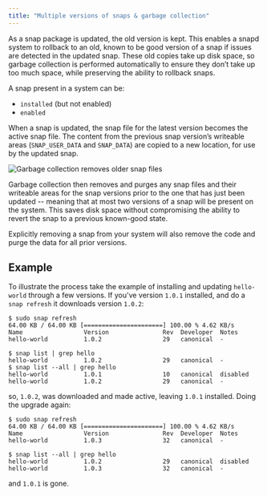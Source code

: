 ```yaml
---
title: "Multiple versions of snaps & garbage collection"
---
```



As a snap package is updated, the old version is kept. This enables a snapd system to rollback to an old, known to be good version of a snap if issues are detected in the updated snap. These old copies take up disk space, so garbage collection is performed automatically to ensure they don’t take up too much space, while preserving the ability to rollback snaps.

A snap present in a system can be:

 - `installed` (but not enabled)
 - `enabled`

When a snap is updated, the snap file for the latest version becomes the active snap file. The content from the previous snap version’s writeable areas (`SNAP_USER_DATA` and `SNAP_DATA`) are copied to a new location, for use by the updated snap.

![Garbage collection removes older snap files ](../media/garbage_collection.png)

Garbage collection then removes and purges any snap files and their writeable areas for the snap versions prior to the one that has just been updated -- meaning that at most two versions of a snap will be present on the system. This saves disk space without compromising the ability to revert the snap to a previous known-good state.

Explicitly removing a snap from your system will also remove the code and purge the data for all prior versions.

## Example

To illustrate the process take the example of installing and updating `hello-world` through a few versions. If you've version `1.0.1` installed, and do a `snap refresh` it downloads version `1.0.2`:

    $ sudo snap refresh
    64.00 KB / 64.00 KB [======================] 100.00 % 4.62 KB/s    
    Name                 Version               Rev  Developer  Notes
    hello-world          1.0.2                 29   canonical  -

    $ snap list | grep hello
    hello-world          1.0.2                 29   canonical  -
    $ snap list --all | grep hello
    hello-world          1.0.1                 10   canonical  disabled
    hello-world          1.0.2                 29   canonical  -

so, `1.0.2`, was downloaded and made active, leaving `1.0.1` installed. Doing the upgrade again:

    $ sudo snap refresh
    64.00 KB / 64.00 KB [======================] 100.00 % 4.62 KB/s
    Name                 Version               Rev  Developer  Notes
    hello-world          1.0.3                 32   canonical  -

    $ snap list --all | grep hello
    hello-world          1.0.2                 29   canonical  disabled
    hello-world          1.0.3                 32   canonical  -

and `1.0.1` is gone.
